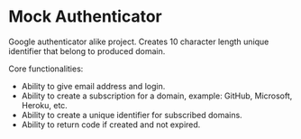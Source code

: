 # Mock Authenticator

Google authenticator alike project.
Creates 10 character length unique identifier that belong to produced domain.

Core functionalities:
+ Ability to give email address and login.
+ Ability to create a subscription for a domain, example: GitHub, Microsoft, Heroku, etc.
+ Ability to create a unique identifier for subscribed domains.
+ Ability to return code if created and not expired.

